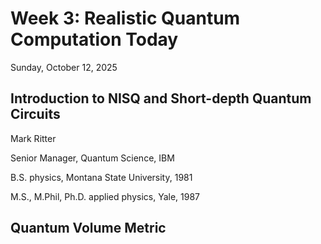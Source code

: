 # Week 3: Realistic Quantum Computation Today

Sunday, October 12, 2025

## Introduction to NISQ and Short-depth Quantum Circuits

Mark Ritter

Senior Manager, Quantum Science, IBM

B.S. physics, Montana State University, 1981

M.S., M.Phil, Ph.D. applied physics, Yale, 1987

## Quantum Volume Metric





